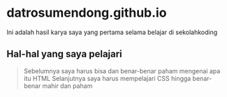 # datrosumendong.github.io

Ini adalah hasil karya saya yang pertama selama belajar di sekolahkoding

## Hal-hal yang saya pelajari
> Sebelumnya saya harus bisa dan benar-benar paham mengenai apa itu HTML
> Selanjutnya saya harus mempelajari CSS hingga benar-benar mahir dan paham
